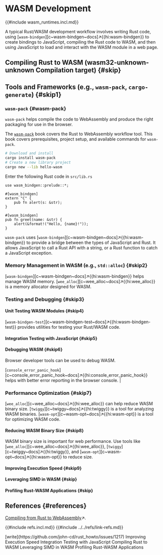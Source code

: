 # WASM Development

{{#include wasm_runtimes.incl.md}}

A typical Rust/WASM development workflow involves writing Rust code, using [`wasm-bindgen`][c~wasm-bindgen~docs]↗{{hi:wasm-bindgen}} to create bindings to JavaScript, compiling the Rust code to WASM, and then using JavaScript to load and interact with the WASM module in a web page.

## Compiling Rust to WASM (wasm32-unknown-unknown Compilation target) {#skip}

## Tools and Frameworks (e.g., `wasm-pack`, `cargo-generate`) {#skip1}

### `wasm-pack` {#wasm-pack}

`wasm-pack` helps compile the code to WebAssembly and produce the right packaging for use in the browser.

The [`wasm-pack`](https://rustwasm.github.io/docs/wasm-pack) book covers the Rust to WebAssembly workflow tool. This book covers prerequisites, project setup, and available commands for `wasm-pack`.

```sh
# Download and install
cargo install wasm-pack
# Create a new library project
cargo new --lib hello-wasm
```

Enter the following Rust code in `src/lib.rs`

```rust,editable
use wasm_bindgen::prelude::*;

#[wasm_bindgen]
extern "C" {
    pub fn alert(s: &str);
}

#[wasm_bindgen]
pub fn greet(name: &str) {
    alert(&format!("Hello, {name}!"));
}
```

`wasm-pack` uses [`wasm-bindgen`][c~wasm-bindgen~docs]↗{{hi:wasm-bindgen}} to provide a bridge between the types of JavaScript and Rust. It allows JavaScript to call a Rust API with a string, or a Rust function to catch a JavaScript exception.

### Memory Management in WASM (e.g., `std::alloc`) {#skip2}

[`wasm-bindgen`][c~wasm-bindgen~docs]↗{{hi:wasm-bindgen}} helps manage WASM memory. [`wee_alloc`][c~wee_alloc~docs]↗{{hi:wee_alloc}} is a memory allocator designed for WASM.

### Testing and Debugging {#skip3}

#### Unit Testing WASM Modules {#skip4}

[`wasm-bindgen-test`][c~wasm-bindgen-test~docs]↗{{hi:wasm-bindgen-test}} provides utilities for testing your Rust/WASM code.

#### Integration Testing with JavaScript {#skip5}

#### Debugging WASM {#skip6}

Browser developer tools can be used to debug WASM.

[`console_error_panic_hook`][c~console_error_panic_hook~docs]↗{{hi:console_error_panic_hook}} helps with better error reporting in the browser console. |

### Performance Optimization {#skip7}

[`wee_alloc`][c~wee_alloc~docs]↗{{hi:wee_alloc}} can help reduce WASM binary size. [`twiggy`][c~twiggy~docs]↗{{hi:twiggy}} is a tool for analyzing WASM binaries. [`wasm-opt`][c~wasm-opt~docs]↗{{hi:wasm-opt}} is a tool for optimizing WASM code.

#### Reducing WASM Binary Size {#skip8}

WASM binary size is important for web performance. Use tools like [`wee_alloc`][c~wee_alloc~docs]↗{{hi:wee_alloc}}, [`twiggy`][c~twiggy~docs]↗{{hi:twiggy}}, and [`wasm-opt`][c~wasm-opt~docs]↗{{hi:wasm-opt}} to reduce size.

#### Improving Execution Speed {#skip9}

#### Leveraging SIMD in WASM {#skip}

#### Profiling Rust-WASM Applications {#skip}

## References {#references}

[Compiling from Rust to WebAssembly](https://developer.mozilla.org/en-US/docs/WebAssembly/Guides/Rust_to_Wasm)↗.

{{#include refs.incl.md}}
{{#include ../../refs/link-refs.md}}

<div class="hidden">
[write](https://github.com/john-cd/rust_howto/issues/1217)
Improving Execution Speed
Integration Testing with JavaScript
Compiling Rust to WASM
Leveraging SIMD in WASM
Profiling Rust-WASM Applications
</div>
